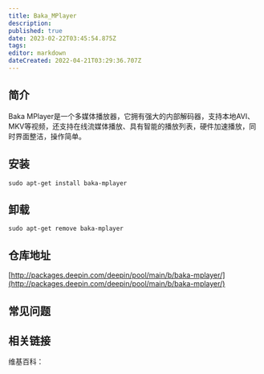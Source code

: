 ```yaml
---
title: Baka_MPlayer
description: 
published: true
date: 2023-02-22T03:45:54.875Z
tags: 
editor: markdown
dateCreated: 2022-04-21T03:29:36.707Z
---
```


## 简介

Baka MPlayer是一个多媒体播放器，它拥有强大的内部解码器，支持本地AVI、MKV等视频，还支持在线流媒体播放、具有智能的播放列表，硬件加速播放，同时界面整洁，操作简单。

## 安装

`sudo apt-get install baka-mplayer`

## 卸载

`sudo apt-get remove baka-mplayer`

## 仓库地址

[http://packages.deepin.com/deepin/pool/main/b/baka-mplayer/](http://packages.deepin.com/deepin/pool/main/b/baka-mplayer/)


## 常见问题


## 相关链接

维基百科：